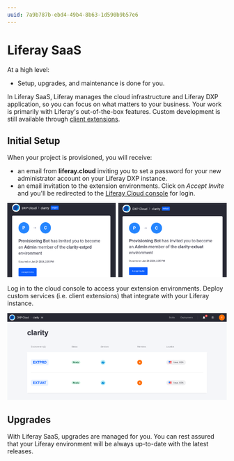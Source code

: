 ```yaml
---
uuid: 7a9b787b-ebd4-49b4-8b63-1d590b9b57e6
---
```

# Liferay SaaS

At a high level:

* Setup, upgrades, and maintenance is done for you.

In Liferay SaaS, Liferay manages the cloud infrastructure and Liferay DXP application, so you can focus on what matters to your business. Your work is primarily with Liferay's out-of-the-box features. Custom development is still available through [client extensions](https://learn.liferay.com/w/dxp/building-applications/client-extensions).

## Initial Setup

When your project is provisioned, you will receive:
- an email from **liferay.cloud** inviting you to set a password for your new administrator account on your Liferay DXP instance.
- an email invitation to the extension environments. Click on *Accept Invite* and you'll be redirected to the [Liferay Cloud console](https://console.liferay.cloud/) for login.

![Click on Accept Invite to access PRD and UAT environment](./liferay-saas/images/01.png)

Log in to the cloud console to access your extension environments. Deploy custom services (i.e. client extensions) that integrate with your Liferay instance. 

![Logging into the console shows you a list of all environments you can access.](./liferay-saas/images/02.png)

## Upgrades

With Liferay SaaS, upgrades are managed for you. You can rest assured that your Liferay environment will be always up-to-date with the latest releases.
